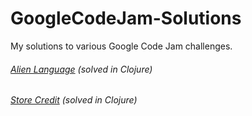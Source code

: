 # GoogleCodeJam-Solutions

My solutions to various Google Code Jam challenges.

###### [Alien Language](http://code.google.com/codejam/contest/90101/dashboard) (solved in Clojure)

###### [Store Credit](http://code.google.com/codejam/contest/351101/dashboard) (solved in Clojure)
